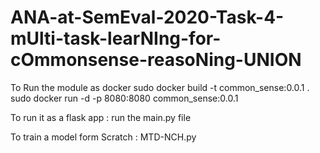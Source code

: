 # ANA-at-SemEval-2020-Task-4-mUlti-task-learNIng-for-cOmmonsense-reasoNing-UNION
 

To Run the module as docker 
sudo docker build -t common_sense:0.0.1 .
sudo docker run -d -p 8080:8080 common_sense:0.0.1

To run it as a flask app : run the main.py file

To train a model form Scratch : MTD-NCH.py 
